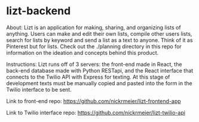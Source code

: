 # lizt-backend

About:
Lizt is an application for making, sharing, and organizing lists of anything. Users can make and edit their own lists, compile other users lists, search for lists by keyword and send a list as a text to anyone. Think of it as Pinterest but for lists.
Check out the ./planning directory in this repo for information on the ideation and concepts behind this product.

Instructions:
Lizt runs off of 3 servers: the front-end made in React, the back-end database made with Python RESTapi, and the React interface that connects to the Twilio API with Express for texting. At this stage of development texts must be manually copied and pasted into the form in the Twilio interface to be sent.

Link to front-end repo: https://github.com/nickrmeier/lizt-frontend-app

Link to Twilio interface repo: https://github.com/nickrmeier/lizt-twilio-api
